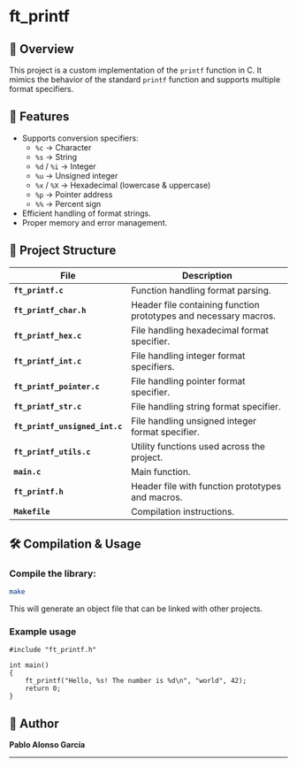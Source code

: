 # ft_printf

## 📌 Overview
This project is a custom implementation of the `printf` function in C. It mimics the behavior of the standard `printf` function and supports multiple format specifiers.

## 🚀 Features
- Supports conversion specifiers:
  - `%c` → Character
  - `%s` → String
  - `%d` / `%i` → Integer
  - `%u` → Unsigned integer
  - `%x` / `%X` → Hexadecimal (lowercase & uppercase)
  - `%p` → Pointer address
  - `%%` → Percent sign
- Efficient handling of format strings.
- Proper memory and error management.

## 📂 Project Structure
| File                        | Description                                                                 |
|-----------------------------|-----------------------------------------------------------------------------|
| **`ft_printf.c`**       | Function handling format parsing.         |
| **`ft_printf_char.h`**       | Header file containing function prototypes and necessary macros.            |
| **`ft_printf_hex.c`** | File handling hexadecimal format specifier.                      |
| **`ft_printf_int.c`** | File handling integer format specifiers.   |
| **`ft_printf_pointer.c`** | File handling pointer format specifier.   |
| **`ft_printf_str.c`** | File handling string format specifier.   |
| **`ft_printf_unsigned_int.c`** | File handling unsigned integer format specifier.   |
| **`ft_printf_utils.c`** | Utility functions used across the project.   |
| **`main.c`** | Main function.   |
| **`ft_printf.h`** | Header file with function prototypes and macros.                                   |
| **`Makefile`** | Compilation instructions.                       |

## 🛠️ Compilation & Usage
### Compile the library:
```sh
make
```

This will generate an object file that can be linked with other projects.

### Example usage
```code
#include "ft_printf.h"

int main()
{
    ft_printf("Hello, %s! The number is %d\n", "world", 42);
    return 0;
}
```

## 📌 Author 

**Pablo Alonso García**


---
